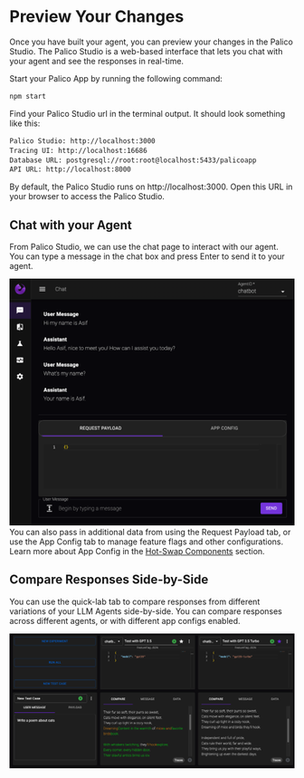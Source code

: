 # Preview Your Changes

Once you have built your agent, you can preview your changes in the Palico Studio. The Palico Studio is a web-based interface that lets you chat with your agent and see the responses in real-time.

Start your Palico App by running the following command:

```bash
npm start
```

Find your Palico Studio url in the terminal output. It should look something like this:

```bash
Palico Studio: http://localhost:3000
Tracing UI: http://localhost:16686
Database URL: postgresql://root:root@localhost:5433/palicoapp
API URL: http://localhost:8000
```
By default, the Palico Studio runs on http://localhost:3000. Open this URL in your browser to access the Palico Studio.

## Chat with your Agent

From Palico Studio, we can use the chat page to interact with our agent. You can type a message in the chat box and press Enter to send it to your agent.

![Chat UI](../../static/img/studio/chat_ui.png)
You can also pass in additional data from using the Request Payload tab, or use the App Config tab to manage feature flags and other configurations. Learn more about App Config in the [Hot-Swap Components](./03_feature_flag.md) section.

## Compare Responses Side-by-Side
You can use the quick-lab tab to compare responses from different variations of your LLM Agents side-by-side. You can compare responses across different agents, or with different app configs enabled.

![Quick Lab](../../static/img/studio/quicklab.png)